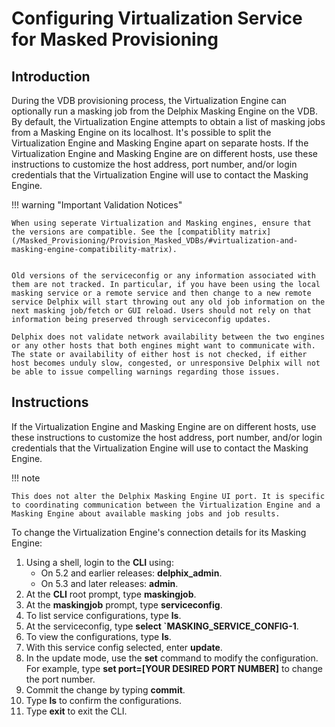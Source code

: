 # Configuring Virtualization Service for Masked Provisioning

## Introduction

During the VDB provisioning process, the Virtualization Engine can optionally run a masking job from the Delphix Masking Engine on the VDB. By default, the Virtualization Engine attempts to obtain a list of masking jobs from a Masking Engine on its localhost. It's possible to split the Virtualization Engine and Masking Engine apart on separate hosts. If the Virtualization Engine and Masking Engine are on different hosts, use these instructions to customize the host address, port number, and/or login credentials that the Virtualization Engine will use to contact the Masking Engine.

!!! warning "Important Validation Notices"

    When using seperate Virtualization and Masking engines, ensure that the versions are compatible. See the [compatiblity matrix](/Masked_Provisioning/Provision_Masked_VDBs/#virtualization-and-masking-engine-compatibility-matrix).


    Old versions of the serviceconfig or any information associated with them are not tracked. In particular, if you have been using the local masking service or a remote service and then change to a new remote service Delphix will start throwing out any old job information on the next masking job/fetch or GUI reload. Users should not rely on that information being preserved through serviceconfig updates.

    Delphix does not validate network availability between the two engines or any other hosts that both engines might want to communicate with. The state or availability of either host is not checked, if either host becomes unduly slow, congested, or unresponsive Delphix will not be able to issue compelling warnings regarding those issues.

## Instructions
If the Virtualization Engine and Masking Engine are on different hosts, use these instructions to customize the host address, port number, and/or login credentials that the Virtualization Engine will use to contact the Masking Engine.

!!! note

    This does not alter the Delphix Masking Engine UI port. It is specific to coordinating communication between the Virtualization Engine and a Masking Engine about available masking jobs and job results.

To change the Virtualization Engine's connection details for its Masking Engine:

1. Using a shell, login to the **CLI** using:
    * On 5.2 and earlier releases: **delphix_admin**.
    * On 5.3 and later releases: **admin**.
2. At the **CLI** root prompt, type **maskingjob**.
3. At the **maskingjob** prompt, type **serviceconfig**.
4. To list service configurations, type **ls**.
5. At the serviceconfig, type **select `MASKING_SERVICE_CONFIG-1**.
6. To view the configurations, type **ls**.
7. With this service config selected, enter **update**.
8. In the update mode, use the **set** command to modify the configuration. For example, type **set port=[YOUR DESIRED PORT NUMBER]** to change the port number.
9. Commit the change by typing **commit**.
10. Type **ls** to confirm the configurations.
11. Type **exit** to exit the CLI.
